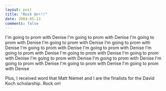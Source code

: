 ```yaml
---
layout: post
title: "Rock On!!!"
date: 2004-05-12
comments: false
---
```

I'm going to prom with Denise I'm going to prom with Denise I'm going to prom
with Denise I'm going to prom with Denise I'm going to prom with Denise I'm
going to prom with Denise I'm going to prom with Denise I'm going to prom with
Denise I'm going to prom with Denise I'm going to prom with Denise I'm going
to prom with Denise I'm going to prom with Denise I'm going to prom with
Denise I'm going to prom with Denise I'm going to prom with Denise




Plus, I received word that Matt Niemet and I are the finalists for the David
Koch scholarship. Rock on!
